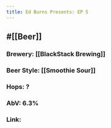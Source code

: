 ```yaml
---
title: Ed Burns Presents: EP 5
---
```


## #[[Beer]]
### Brewery: [[BlackStack Brewing]]

### Beer Style: [[Smoothie Sour]]

### Hops: ?

### AbV: 6.3%

### Link: 
